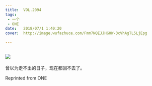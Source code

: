 ```yaml
---
title:	VOL.2094
tags:
 - 一个
 - ONE
date:	2018/07/1 1:40:20
cover:	http://image.wufazhuce.com/Fmm7NQEJJHG0W-3cVhAgTL5LjEpg

---
```

![](http://image.wufazhuce.com/Fmm7NQEJJHG0W-3cVhAgTL5LjEpg)
---

曾以为走不出的日子，现在都回不去了。
 
Reprinted from ONE
